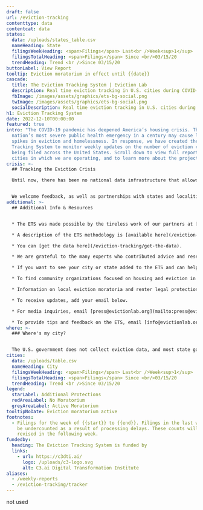 ```yaml
---
draft: false
url: /eviction-tracking
contenttype: data
contentcat: data
states:
  data: /uploads/states_table.csv
  nameHeading: State
  filingsWeekHeading: <span>Filings</span> Last<br />Week<sup>1</sup>
  filingsTotalHeading: <span>Filings</span> Since <br/>03/15/20
  trendHeading: Trend <br />Since 03/15/20
buttonLabel: View Report
tooltip: Eviction moratorium in effect until {{date}}
cascade:
  title: The Eviction Tracking System | Eviction Lab
  description: Real time eviction tracking in U.S. cities during COVID-19.
  fbImage: /images/assets/graphics/ets-bg-social.png
  twImage: /images/assets/graphics/ets-bg-social.png
  socialDescription: Real time eviction tracking in U.S. cities during COVID-19.
h1: Eviction Tracking System
date: 2022-12-10T00:00:00
featured: true
intro: "The COVID-19 pandemic has deepened America’s housing crisis. The
  nation’s most severe public health emergency in a century may cause large
  spikes in eviction and homelessness. In response, we have created the Eviction
  Tracking System to monitor weekly updates on the number of eviction cases
  being filed across the United States. Scroll down to view full reports on the
  cities in which we are operating, and to learn more about the project. "
crisis: >-
  ## Tracking the Eviction Crisis

  Until now, there has been no national data infrastructure that allows policymakers, legal and advocacy organizations, journalists, academics, and community members to track displacement and evictions in real time. The Eviction Lab has built the Eviction Tracking System (ETS) to fill this critical gap and to help monitor and respond to eviction hotspots as they emerge. The ETS is designed as a multi-site, open-source, and expandable system for tracking eviction filings as they happen. 


  We welcome feedback, as well as partnerships with states and localities who wish to work with us in monitoring and responding to emerging eviction hotspots. Ensuring housing security is vital to mitigating the spread of COVID-19 and sustaining health, economic security, and family stability.
additional: >-
  ## Additional Info & Resources


  * The ETS was made possible by the tireless work of our partners at [January Advisors](https://www.januaryadvisors.com/) (data collection), Legal Services Corporation (data provision), and [Hyperobjekt](https://www.hyperobjekt.com/) (UI design and development).

  * A description of the ETS methodology is [available here](/eviction-tracking/methods/).

  * You can [get the data here](/eviction-tracking/get-the-data).

  * We are grateful to the many experts who contributed advice and research assistance to this project. We also want to highlight a number of similar resources developed by other organizations. Information and acknowledgements can be found [here](/eviction-tracking/acknowledgements/).

  * If you want to see your city or state added to the ETS and can help facilitate access to the necessary data, please contact [info@evictionlab.org](mailto:info@evictionlab.org).

  * To find community organizations focused on housing and eviction in your community, visit [JustShelter.org](https://justshelter.org/).

  * Information on local eviction moratoria and renter legal protections can be found on the [COVID-19 Housing Policy Scorecard](/covid-policy-scorecard/).

  * To receive updates, add your email below.

  * For media inquiries, email [press@evictionlab.org](mailto:press@evictionlab.org)

  * To provide tips and feedback on the ETS, email [info@evictionlab.org](mailto:info@evictionlab.org).
where: >-
  ### Where's my city?


  The U.S. government does not collect eviction data, and most state governments don’t either. Instead, eviction records are housed within county court systems and can be very difficult to access. The cities represented in the ETS are cities that have the data infrastructure that allow us to track evictions on a weekly basis. We will continue to add more cities as the project develops. We also welcome opportunities to collaborate with local officials and clerks to make this data available.
cities:
  data: /uploads/table.csv
  nameHeading: City
  filingsWeekHeading: <span>Filings</span> Last<br />Week<sup>1</sup>
  filingsTotalHeading: <span>Filings</span> Since <br/>03/15/20
  trendHeading: Trend <br />Since 03/15/20
legend:
  starLabel: Additional Protections
  redAreaLabel: No Moratorium
  greyAreaLabel: Active Moratorium
tooltipNoDate: Eviction moratorium active
footnotes:
  - Filings for the week of {{start}} to {{end}}. Filings in the last week may
    be undercounted as a result of processing delays. These counts will be
    revised in the following week.
fundedby:
  heading: The Eviction Tracking System is funded by
  links:
    - url: https://c3dti.ai/
      logo: /uploads/c3-logo.svg
      alt: C3.ai Digital Transformation Institute
aliases:
  - /weekly-reports
  - /eviction-tracking/tracker
---
```


not used
